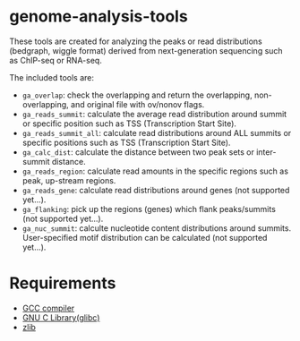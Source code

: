 genome-analysis-tools
========
These tools are created for analyzing the peaks or read distributions (bedgraph, wiggle format) derived from next-generation sequencing such as ChIP-seq or RNA-seq.

The included tools are:
* `ga_overlap`: check the overlapping and return the overlapping, non-overlapping, and original file with ov/nonov flags.
* `ga_reads_summit`: calculate the average read distribution around summit or specific position such as TSS (Transcription Start Site).
* `ga_reads_summit_all`: calculate read distributions around ALL summits or specific positions such as TSS (Transcription Start Site).
* `ga_calc_dist`: calculate the distance between two peak sets or inter-summit distance.
* `ga_reads_region`: calculate read amounts in the specific regions such as peak, up-stream regions.
* `ga_reads_gene`: calculate read distributions around genes (not supported yet...).
* `ga_flanking`: pick up the regions (genes) which flank peaks/summits (not supported yet...).
* `ga_nuc_summit`: calculte nucleotide content distributions around summits. User-specified motif distribution can be calculated (not supported yet...).

Requirements
========
* [GCC compiler](http://gcc.gnu.org/)
* [GNU C Library(glibc)](http://www.gnu.org/software/libc/)
* [zlib](http://www.zlib.net/)
